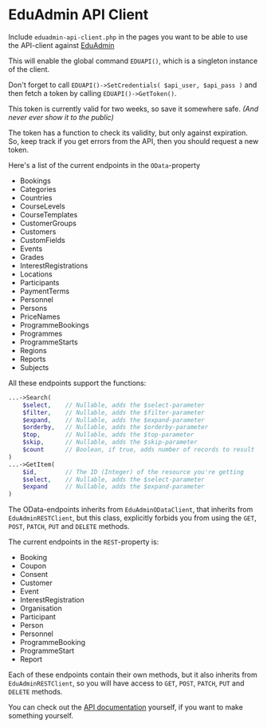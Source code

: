 # EduAdmin API Client

Include `eduadmin-api-client.php` in the pages you want to be able to use the API-client
against [EduAdmin](https://www.eduadmin.se)

This will enable the global command `EDUAPI()`, which is a singleton instance of the client.

Don't forget to call `EDUAPI()->SetCredentials( $api_user, $api_pass )` and then fetch a token by
calling `EDUAPI()->GetToken()`.

This token is currently valid for two weeks, so save it somewhere safe.
_(And never ever show it to the public)_

The token has a function to check its validity, but only against expiration. So, keep track if you get errors from the
API, then you should request a new token.

Here's a list of the current endpoints in the `OData`-property

- Bookings
- Categories
- Countries
- CourseLevels
- CourseTemplates
- CustomerGroups
- Customers
- CustomFields
- Events
- Grades
- InterestRegistrations
- Locations
- Participants
- PaymentTerms
- Personnel
- Persons
- PriceNames
- ProgrammeBookings
- Programmes
- ProgrammeStarts
- Regions
- Reports
- Subjects

All these endpoints support the functions:

```php
...->Search(
    $select,    // Nullable, adds the $select-parameter
    $filter,    // Nullable, adds the $filter-parameter
    $expand,    // Nullable, adds the $expand-parameter
    $orderby,   // Nullable, adds the $orderby-parameter
    $top,       // Nullable, adds the $top-parameter
    $skip,      // Nullable, adds the $skip-parameter
    $count      // Boolean, if true, adds number of records to result
)
...->GetItem(
    $id,        // The ID (Integer) of the resource you're getting
    $select,    // Nullable, adds the $select-parameter
    $expand     // Nullable, adds the $expand-parameter
)
```

The OData-endpoints inherits from `EduAdminODataClient`, that inherits from `EduAdminRESTClient`, but this class,
explicitly forbids you from using the `GET`, `POST`, `PATCH`, `PUT` and `DELETE` methods.

The current endpoints in the `REST`-property is:

- Booking
- Coupon
- Consent
- Customer
- Event
- InterestRegistration
- Organisation
- Participant
- Person
- Personnel
- ProgrammeBooking
- ProgrammeStart
- Report

Each of these endpoints contain their own methods, but it also inherits from `EduAdminRESTClient`, so you will have
access to `GET`, `POST`, `PATCH`, `PUT` and `DELETE` methods.

You can check out the [API documentation](https://api.eduadmin.se/) yourself, if you want to make something yourself.
